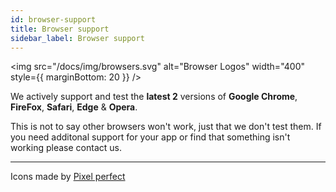 ```yaml
---
id: browser-support
title: Browser support
sidebar_label: Browser support
---
```


<img src="/docs/img/browsers.svg" alt="Browser Logos" width="400" style={{ marginBottom: 20 }} />


We actively support and test the **latest 2** versions of **Google Chrome**, **FireFox**, **Safari**, **Edge** & **Opera**.

This is not to say other browsers won't work, just that we don't test them. If you need additonal support for your app or find that something isn't working please contact us.

---

Icons made by <a href="https://www.flaticon.com/authors/pixel-perfect" rel="noopener noreferrer" target="_blank" title="Pixel perfect">Pixel perfect</a>
